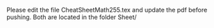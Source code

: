 Please edit the file CheatSheetMath255.tex and update the pdf before pushing. Both are located in the folder Sheet/ 
